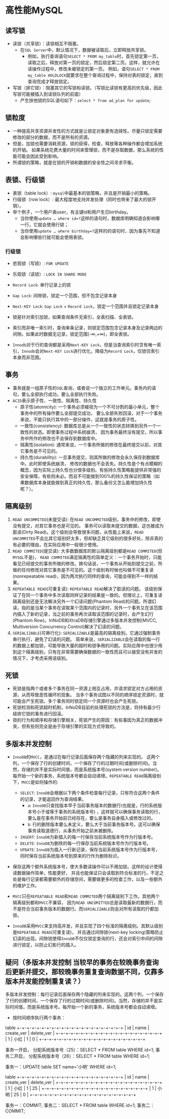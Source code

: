 # 高性能MySQL

## 读写锁
- 读锁（共享锁）：读锁相互不阻塞。
	+ 在`SQL Server`中，默认情况下，数据被读取后，立即释放共享锁。
		- 例如，执行查询语句`SELECT * FROM my_table`时，首先锁定第一页，读取之后，释放对第一页的锁定，然后锁定第二页。这样，就允许在读操作过程中，修改未被锁定的第一页。 例如，语句`SELECT * FROM my_table HOLDLOCK`就要求在整个查询过程中，保持对表的锁定，直到查询完成才释放锁定。
- 写锁（排它锁）：阻塞其它的写锁和读锁。（写锁比读锁有更高的优先级，因此写锁可能被插入到读锁队列的前面）
	+ 产生排他锁的SQL语句如下：`select * from ad_plan for update`;

## 锁粒度
- 一种提高共享资源并发性的方式就是让锁定对象更有选择性。尽量只锁定需要修改的部分的数据，而不是所有的资源。
- 但是，加锁也需要消耗资源，锁的获得，检查，释放等各种操作都会增加系统的开销。
	如果系统花费大量的时间来管理锁，而不是存取数据，那么系统的性能可能会因此受到影响。
- 所谓锁的策略，就是在锁的开销和数据的安全性之间寻求平衡。

## 表锁、行级锁
- 表锁（table lock）: `mysql`中最基本的锁策略，并且是开销最小的策略。
- 行级锁（row lock）: 最大程度地支持并发处理（同时也带来了最大的锁开销）。
- 举个例子，一个用户表user，有主键id和用户生日birthday。
	+ 当你使用`update … where id=?`这样的语句时，数据库明确知道会影响哪一行，它就会使用行锁；
	+ 当你使用`update … where birthday=?`这样的的语句时，因为事先不知道会影响哪些行就可能会使用表锁。

### 行级锁
- 悲观锁（写锁）:  `FOR UPDATE`
- 乐观锁（读锁）: `LOCK IN SHARE MODE`

- `Record Lock`: 单行记录上的锁
- `Gap Lock`: 间隙锁，锁定一个范围，但不包含记录本身
- `Next-KEY Lock`: `Gap Lock` + `Record Lock`，锁定一个范围并且锁定记录本身

- 锁是针对索引加锁，如果查询条件无索引，全表扫描、全表锁。
- 索引而非唯一索引时，查询单条记录，则锁定范围包含记录本身及记录两边的间隙。如果此时数据无记录，锁定范围(-∞,+∞)，即全表锁。
- `Innodb`对于行的查询都是采用`Next-KEY Lock`，但是当查询索引时含有唯一索引，`Innodb`会对`Next-KEY Lock`进行优化，降级为`Record Lock`，仅锁住索引本身而非范围。

## 事务
- 事务就是一组原子性的`SQL`查询，或者说一个独立的工作单元。事务内的语句，要么全部执行成功，要么全部执行失败。
- `ACID`表示原子性、一致性、隔离性、持久性
	+ 原子性(atomicity): 一个事务必须被视为一个不可分割的最小单元，整个事务中的所有操作要么全部提交成功，
		要么全部失败回滚，对于一个事务来说，不能只执行其中的一部分操作，这就是事务的原子性。
	+ 一致性(consistency): 数据库总是从一个一致性的状态转换到另外一个一致性的状态。即使事务过程中系统崩溃，
		因为事务最终没有提交，所以事务中所作的修改也不会保存到数据库中。
	+ 隔离性(isolation): 通常来说，一个事务所做的修改在最终提交以前，对其它事务是不可见的。
	+ 持久性(durability): 一旦事务提交，则其所做的修改会永久保存到数据库中。此时即使系统崩溃，
		修改的数据也不会丢失。持久性是个有点模糊的概念，因为实际上持久性也分很多级别。有些持久性策略能提供非常强的安全保障，有些则未必。而且不可能做到100%的持久性保证的策略（如果数据库本身就能做到真正的持久性，那么备份又怎么能增加持久性呢？）。

## 隔离级别
1. `READ UNCOMMITED`(未提交读): 在`READ UNCOMMITED`级别，事务中的修改，即使没有提交，对其它事务也是可见的。
	事务可以读取未提交的数据，这也被成为脏读(Dirty Read)。这个级别会导致很多问题，从性能上来说，`READ UNCOMMITED`不会比其它级别好太多，但却缺乏其它级别的很多好处，除非真的有必要的理由，在实际应用中一般很少使用。
2. `READ COMMITED`(提交读): 大多数数据库的默认隔离级别都是`READ COMMITED`(但`MYSQL`不是)，
	`READ COMMITED`满足隔离性的简单定义：一个事务开始时，只能看见已经提交的事务所做的修改。换句话说，一个事务从开始到提交之前，所做的任何修改对其它事务是不可见的。这个级别有时候也叫做不可重复读(nonrepeatable read)，因为两次执行同样的查询，可能会得到不一样的结果。
3. `REPEATABLE READ`(可重复读): `REPEATABLE READ`解决了脏读的问题。
	该级别保证了在同一个事务中多次读取同样记录的结果是一致的。但理论上，可重复读隔离级别还是无法解决另外一个幻读问题(Phantom Read)的问题。所谓幻读，指的是当某个事务在读取某个范围内的记录时，另外一个事务又在该范围内插入了新的记录，当之前的事务再次读取该范围的记录时，会产生幻行(Phantom Row)。InNoDB和XtraDB存储引擎通过多版本并发控制(MVCC, Multiversion Concurrency Control)解决了幻读的问题。
4. `SERIALIZABLE`(可串行化): `SERIALIZABLE`是最高的隔离级别。它通过强制事务串行执行，避免了幻读的问题。
	简单来说，`SERIALIZABLE`会在读取的每一行的数据上都加锁，可能导致大量的超时和锁争用的问题。实际应用中也很少用到这个隔离级别，只有在非常需要确保数据的一致性而且可以接受没有并发的情况下，才考虑采用该级别。

## 死锁
- 死锁是指两个或者多个事务在同一资源上相互占用，并请求锁定对方占用的资源，从而导致恶性循环的现象。
	当多个事务试图以不同的顺序锁定资源时，就可能会产生死锁。多个事务同时锁定同一个资源时也会产生死锁。
- 死锁检测和死锁超时机制，InNoDB目前的处理死锁的方法是，将持有最少行级排它锁的事务进行回滚。
- 锁的行为和顺序和存储引擎相关，死锁产生的原因：有些事因为真正的数据冲突，但有些则完全是由于存储引擎的实现方式导致的。

## 多版本并发控制
- `InnoDB`的`MVCC`，是通过在每行记录后面保存两个隐藏的列来实现的。
	这两个列，一个保存了行的创建时间，一个保存了行的过期时间(或删除时间)。当然，存储的并不是实际时间值，而是系统版本号(system version number)。每开始一个新的事务，系统版本号都会自动递增。`REPEATABLE READ`隔离级别下，`MVCC`是如何操作的:
	+ `SELECT`: `InnoDB`会根据以下两个条件检查每行记录，只有符合这两个条件的记录，才能返回作为查询结果。
		- `a`: `InnoDB`只查找版本早于当前事务版本的数据行(也就是，行的系统版本号小于或等于事务的系统版本号)
			，这样就可以确保事务读取的行，要么是在事务开始前已经存在，要么是事务自身插入或修改过的。
		- `b`: 行的删除版本要么未定义，要么大于当前事务版本号。这可以确保事务读取道德行，从事务开始之前未被删除。
	+ `INSERT`: `InnoDB`为新插入的每一行保存当前系统版本号作为行版本号。
	+ `DELETE`: `InnoDB`为删除的每一行保存当前系统版本号作为行版本号。
	+ `UPDATE`: `InnoDB`为插入一行新记录，保存当前系统版本号作为行版本号，
		同时保存当前系统版本号到原来的行作为删除标识。

- 保存这两个额外系统版本号，使大多数读操作可以不用加锁。这样的设计使得读数据操作简单，性能更好，
	并且也能保证只会读取到符合标准的行。不足之处是每行记录都需要额外的存储空间，需要做更多的检查工作，以及一些额外的维护工作。
- `MVCC`只在`REPEATABLE READ`和`READ COMMITED`两个隔离级别下工作。其他两个隔离级别都和`MVCC`不兼容，
	因为`READ UNCOMITTED`总是读取最新的数据行，而不是符合当前事务版本的数据行。而`SERIALIZABLE`则会对所有读取的行都加锁。
- `InnoDB`采用`MVCC`来支持高并发，并且实现了四个标准的隔离级别。其默认级别是`REPEATABLE READ`(可重复读)，
	并且通过间隙锁(next-key locking)策略防止幻读的出现。间隙锁使得`InnoDB`不仅仅锁定查询的行，还会对索引中间的间隙进行锁定，以防止幻影行的插入。


## 疑问（多版本并发控制 当较早的事务在较晚事务查询后更新并提交，那较晚事务重复查询数据不同，仅靠多版本并发能控制重复读？）
多版本并发控制：每行记录后面保存两个隐藏的列来实现的。这两个列，一个保存了行的创建时间，一个保存了行的过期时间(或删除时间)。当然，存储的并不是实际时间值，而是系统版本号。每开始一个新的事务，系统版本号都会自动递增。

- 按时间顺序执行两个事务：

table
+-+-+-+-+-+-+-+-+-+-+-+-+-+-+-+-+-+-+-+-+-+
| id  | name  | create_ver  | delete_ver  |
+-+-+-+-+-+-+-+-+-+-+-+-+-+-+-+-+-+-+-+-+-+
| 1   | 小红	  | 1	 	    | 0			  |
+-+-+-+-+-+-+-+-+-+-+-+-+-+-+-+-+-+-+-+-+-+

事务一开启， 分配系统版本号（25）：SELECT * FROM table WHERE id=1;
事务二开启， 分配系统版本号（26）：SELECT * FROM table WHERE id=1;

事务一：UPDATE table SET name='小明' WHERE id=1;

table
+-+-+-+-+-+-+-+-+-+-+-+-+-+-+-+-+-+-+-+-+-+
| id  | name  | create_ver  | delete_ver  |
+-+-+-+-+-+-+-+-+-+-+-+-+-+-+-+-+-+-+-+-+-+
| 1   | 小红	  | 1	 	    | 25		  |
+-+-+-+-+-+-+-+-+-+-+-+-+-+-+-+-+-+-+-+-+-+
| 1   | 小明	  | 25 			| 0			  |
+-+-+-+-+-+-+-+-+-+-+-+-+-+-+-+-+-+-+-+-+-+

事务一：COMMIT;
事务二：SELECT * FROM table WHERE id=1;
事务二：COMMIT;
